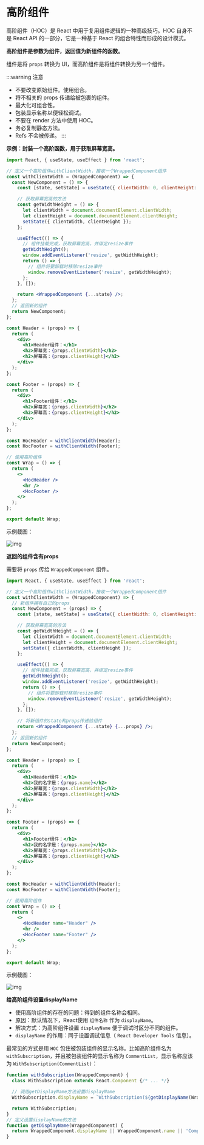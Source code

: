 # 高阶组件

高阶组件（HOC）是 React 中用于复用组件逻辑的一种高级技巧。HOC 自身不是 React API 的一部分，它是一种基于 React 的组合特性而形成的设计模式。

**高阶组件是参数为组件，返回值为新组件的函数。**

组件是将 `props` 转换为 UI，而高阶组件是将组件转换为另一个组件。

:::warning 注意
- 不要改变原始组件。使用组合。
- 将不相关的 props 传递给被包裹的组件。
- 最大化可组合性。
- 包装显示名称以便轻松调试。
- 不要在 render 方法中使用 HOC。
- 务必复制静态方法。
- Refs 不会被传递。
:::

**示例：封装一个高阶函数，用于获取屏幕宽高。**

```jsx
import React, { useState, useEffect } from 'react';

// 定义一个高阶组件withClientWidth，接收一个WrappedComponent组件
const withClientWidth = (WrappedComponent) => {
  const NewComponent = () => {
    const [state, setState] = useState({ clientWidth: 0, clientHeight: 0 });

    // 获取屏幕宽高的方法
    const getWidthHeight = () => {
      let clientWidth = document.documentElement.clientWidth;
      let clientHeight = document.documentElement.clientHeight;
      setState({ clientWidth, clientHeight });
    };

    useEffect(() => {
      // 组件挂载完成，获取屏幕宽高，并绑定resize事件
      getWidthHeight();
      window.addEventListener('resize', getWidthHeight);
      return () => {
        // 组件将要卸载时移除resize事件
        window.removeEventListener('resize', getWidthHeight);
      };
    }, []);

    return <WrappedComponent {...state} />;
  };
  // 返回新的组件
  return NewComponent;
};

const Header = (props) => {
  return (
    <div>
      <h1>Header组件：</h1>
      <h2>屏幕宽：{props.clientWidth}</h2>
      <h2>屏幕高：{props.clientHeight}</h2>
    </div>
  );
};

const Footer = (props) => {
  return (
    <div>
      <h1>Footer组件：</h1>
      <h2>屏幕宽：{props.clientWidth}</h2>
      <h2>屏幕高：{props.clientHeight}</h2>
    </div>
  );
};

const HocHeader = withClientWidth(Header);
const HocFooter = withClientWidth(Footer);

// 使用高阶组件
const Wrap = () => {
  return (
    <>
      <HocHeader />
      <hr />
      <HocFooter />
    </>
  );
};

export default Wrap;
```
示例截图：

![img](https://cdn.jsdelivr.net/gh/fy996icu/pics/img/HocExample.png)

**返回的组件含有props**

需要将 `props` 传给 `WrappedComponent` 组件。

```jsx
import React, { useState, useEffect } from 'react';

// 定义一个高阶组件withClientWidth，接收一个WrappedComponent组件
const withClientWidth = (WrappedComponent) => {
  // 新组件拥有自己的props
  const NewComponent = (props) => {
    const [state, setState] = useState({ clientWidth: 0, clientHeight: 0 });

    // 获取屏幕宽高的方法
    const getWidthHeight = () => {
      let clientWidth = document.documentElement.clientWidth;
      let clientHeight = document.documentElement.clientHeight;
      setState({ clientWidth, clientHeight });
    };

    useEffect(() => {
      // 组件挂载完成，获取屏幕宽高，并绑定resize事件
      getWidthHeight();
      window.addEventListener('resize', getWidthHeight);
      return () => {
        // 组件将要卸载时移除resize事件
        window.removeEventListener('resize', getWidthHeight);
      };
    }, []);

    // 将新组件的state和props传递给组件
    return <WrappedComponent {...state} {...props} />;
  };
  // 返回新的组件
  return NewComponent;
};

const Header = (props) => {
  return (
    <div>
      <h1>Header组件：</h1>
      <h2>我的名字是：{props.name}</h2>
      <h2>屏幕宽：{props.clientWidth}</h2>
      <h2>屏幕高：{props.clientHeight}</h2>
    </div>
  );
};

const Footer = (props) => {
  return (
    <div>
      <h1>Footer组件：</h1>
      <h2>我的名字是：{props.name}</h2>
      <h2>屏幕宽：{props.clientWidth}</h2>
      <h2>屏幕高：{props.clientHeight}</h2>
    </div>
  );
};

const HocHeader = withClientWidth(Header);
const HocFooter = withClientWidth(Footer);

// 使用高阶组件
const Wrap = () => {
  return (
    <>
      <HocHeader name="Header" />
      <hr />
      <HocFooter name="Footer" />
    </>
  );
};

export default Wrap;
```

示例截图：

![img](https://cdn.jsdelivr.net/gh/fy996icu/pics/img/HocExample2.png)

**给高阶组件设置displayName**

- 使用高阶组件的存在的问题：得到的组件名称会相同。
- 原因：默认情况下，React使用 `组件名称` 作为 `displayName`。
- 解决方式：为高阶组件设置 `displayName` 便于调试时区分不同的组件。
- `displayName` 的作用：同于设置调试信息（ `React Developer Tools` 信息）。

最常见的方式是用 `HOC` 包住被包装组件的显示名称。比如高阶组件名为 `withSubscription`，并且被包装组件的显示名称为 `CommentList`，显示名称应该为 `WithSubscription(CommentList)`：

```js
function withSubscription(WrappedComponent) {
  class WithSubscription extends React.Component {/* ... */}

  // 调用getDisplayName方法设置displayName
  WithSubscription.displayName = `WithSubscription(${getDisplayName(WrappedComponent)})`;

  return WithSubscription;
}
// 定义设置displayName的方法
function getDisplayName(WrappedComponent) {
  return WrappedComponent.displayName || WrappedComponent.name || 'Component';
}
```
